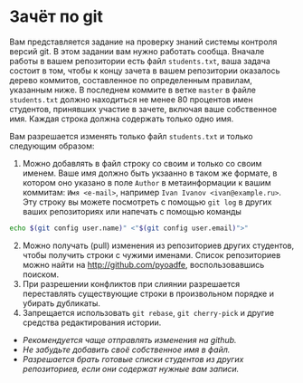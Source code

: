 # Зачёт по git

Вам представляется задание на проверку знаний системы контроля версий git.
В этом задании вам нужно работать сообща.
Вначале работы в вашем репозитории есть файл `students.txt`, ваша задача состоит в том, чтобы к концу зачета в вашем репозитории оказалось дерево коммитов, составленное по определенным правилам, указанным ниже.
В последнем коммите в ветке `master` в файле `students.txt` должно находиться не менее 80 процентов имен студентов, принявших участие в зачете, включая ваше собственное имя.
Каждая строка должна содержать только одно имя.

Вам разрешается изменять только файл `students.txt` и только следующим образом:

1. Можно добавлять в файл строку со своим и только со своим именем. Ваше имя должно быть укзаанно в таком же формате, в котором оно указано в поле `Author` в метаинформации к вашим коммитам: `Имя <e-mail>`, например `Ivan Ivanov <ivan@example.ru>`. Эту строку вы можете посмотреть с помощью `git log` в других ваших репозиториях или напечать с помощью команды
```sh
echo $(git config user.name)" <"$(git config user.email)">"
```

2. Можно получать (pull) изменения из репозиториев других студентов, чтобы получить строки с чужими именами. Список репозиториев можно найти на <http://github.com/pyoadfe>, воспользовавшись поиском.
3. При разрешении конфликтов при слиянии разрешается переставлять существующие строки в произвольном порядке и убирать дубликаты.
4. Запрещается использовать `git rebase`, `git cherry-pick` и другие средства редактирования истории.

* *Рекомендуется чаще отправлять изменения на github.*
* *Не забудьте добавить своё собственное имя в файл.*
* *Разрешается брать готовые списки студентов из других репозиториев, если они содержат нужные вам записи.*

